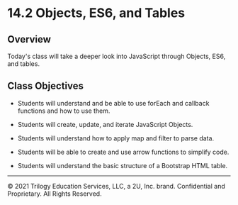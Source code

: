 # 14.2 Objects, ES6, and Tables

## Overview

Today's class will take a deeper look into JavaScript through Objects, ES6, and tables.

## Class Objectives

* Students will understand and be able to use forEach and callback functions and how to use them.

* Students will create, update, and iterate JavaScript Objects.

* Students will understand how to apply map and filter to parse data.

* Students will be able to create and use arrow functions to simplify code.

* Students will understand the basic structure of a Bootstrap HTML table.

- - -

© 2021 Trilogy Education Services, LLC, a 2U, Inc. brand. Confidential and Proprietary. All Rights Reserved.
